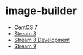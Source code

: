 # image-builder

* [CentOS 7](centos7/README.md)
* [Stream 8](stream8/README.md)
* [Stream 8 Development](stream8-devel/README.md)
* [Stream 9](stream9/README.md)
